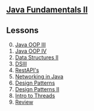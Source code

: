 ## <b><u>Java Fundamentals II</u></b>


## Lessons
0. [Java OOP III](https://github.com/floreo-labs/Java-Core-Curriculum/blob/master/lessons/interfaces-abstract-1/ReadMe.md)
1. [Java OOP IV](https://github.com/floreo-labs/Java-Core-Curriculum/tree/master/lessons/interfaces-abstract-2)
2. [Data Structures II](https://github.com/floreo-labs/Java-Core-Curriculum/tree/master/lessons/stacks-queues)
3. [DSIII](https://github.com/floreo-labs/Java-Core-Curriculum/tree/master/lessons/into-to-bigo)
4. [RestAPI's](https://github.com/floreo-labs/Java-Core-Curriculum/tree/master/lessons/rest-api)
5. [Networking in Java](https://github.com/floreo-labs/Java-Core-Curriculum/tree/master/lessons/json)
6. [Design Patterns](https://github.com/floreo-labs/Java-Core-Curriculum/blob/master/lessons/design-patterns/ReadMe.md)
7. [Design Patterns II](https://github.com/floreo-labs/Java-Core-Curriculum/tree/master/lessons/design-patterns/dsp_cont)
8. [Intro to Threads]()
9. [Review]()




